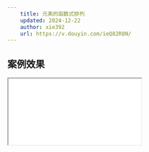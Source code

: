 ```yaml
---
    title: 元素的函数式排列
    updated: 2024-12-22 
    author: xie392
    url: https://v.douyin.com/ieQ82R8N/
---
```


## 案例效果

<Iframe src="/html/Arrangement.html" />